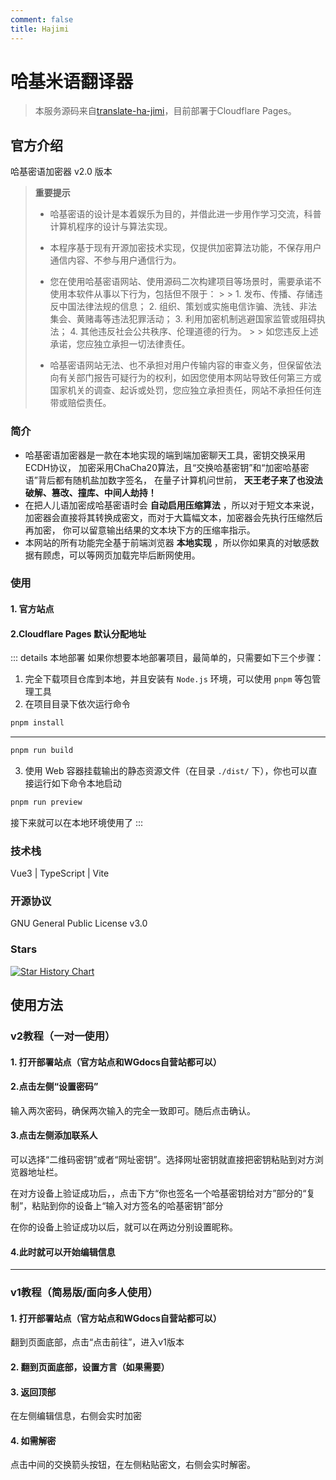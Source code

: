 ```yaml
---
comment: false
title: Hajimi
---
```


# 哈基米语翻译器
> 本服务源码来自[translate-ha-jimi](https://github.com/wifi504/translate-ha-jimi?tab=readme-ov-file)，目前部署于Cloudflare Pages。

## 官方介绍

哈基密语加密器 v2.0 版本

> **重要提示**
>
> - 哈基密语的设计是本着娱乐为目的，并借此进一步用作学习交流，科普计算机程序的设计与算法实现。
>
> - 本程序基于现有开源加密技术实现，仅提供加密算法功能，不保存用户通信内容、不参与用户通信行为。
>
> - 您在使用哈基密语网站、使用源码二次构建项目等场景时，需要承诺不使用本软件从事以下行为，包括但不限于：
    >
    >   1. 发布、传播、存储违反中国法律法规的信息；
>   2. 组织、策划或实施电信诈骗、洗钱、非法集会、黄赌毒等违法犯罪活动；
>   3. 利用加密机制逃避国家监管或阻碍执法；
>   4. 其他违反社会公共秩序、伦理道德的行为。
    >
    >   如您违反上述承诺，您应独立承担一切法律责任。
>
> - 哈基密语网站无法、也不承担对用户传输内容的审查义务，但保留依法向有关部门报告可疑行为的权利，如因您使用本网站导致任何第三方或国家机关的调查、起诉或处罚，您应独立承担责任，网站不承担任何连带或赔偿责任。

### 简介

- 哈基密语加密器是一款在本地实现的端到端加密聊天工具，密钥交换采用ECDH协议， 加密采用ChaCha20算法，且“交换哈基密钥”和“加密哈基密语”背后都有随机盐加数字签名， 在量子计算机问世前， **天王老子来了也没法破解、篡改、撞库、中间人劫持！**
- 在把人儿语加密成哈基密语时会 **自动启用压缩算法** ，所以对于短文本来说， 加密器会直接将其转换成密文，而对于大篇幅文本，加密器会先执行压缩然后再加密， 你可以留意输出结果的文本块下方的压缩率指示。
- 本网站的所有功能完全基于前端浏览器 **本地实现** ，所以你如果真的对敏感数据有顾虑，可以等网页加载完毕后断网使用。

### 使用
#### 1. 官方站点
<LinkCard
title="lhlnb.top/hajimi/"
bg-image="https://lhlnb.top/hajimi/assets/hjm-BR67OiOX.png"
link="lhlnb.top/hajimi/"
/>


#### 2.Cloudflare Pages 默认分配地址

<LinkCard
title="wgdocs-hajimi.pages.dev"
bg-image="https://cf-assets.www.cloudflare.com/slt3lc6tev37/1wf4qdGsPqa2UUSEoa4Yyg/3250a65f210bbb7062ab4dd9a9bdf213/logo-cloudflare-dark.svg"
link="wgdocs-hajimi.pages.dev"
/>

::: details 本地部署
如果你想要本地部署项目，最简单的，只需要如下三个步骤：
1. 完全下载项目仓库到本地，并且安装有 `Node.js` 环境，可以使用 `pnpm` 等包管理工具
2. 在项目目录下依次运行命令
```bash
pnpm install
```

---

```bash
pnpm run build
```
3. 使用 Web 容器挂载输出的静态资源文件（在目录 `./dist/` 下），你也可以直接运行如下命令本地启动
```bash
pnpm run preview
```
接下来就可以在本地环境使用了
:::

### 技术栈

Vue3 | TypeScript | Vite

### 开源协议

GNU General Public License v3.0

### Stars

[![Star History Chart](https://api.star-history.com/svg?repos=wifi504/translate-ha-jimi&type=Date)](https://www.star-history.com/#wifi504/translate-ha-jimi&Date)

## 使用方法

### v2教程（一对一使用）

#### 1. 打开部署站点（官方站点和WGdocs自营站都可以）

#### 2.点击左侧“设置密码”
输入两次密码，确保两次输入的完全一致即可。随后点击确认。

#### 3.点击左侧添加联系人
可以选择“二维码密钥”或者“网址密钥”。选择网址密钥就直接把密钥粘贴到对方浏览器地址栏。

在对方设备上验证成功后，，点击下方“你也签名一个哈基密钥给对方”部分的“复制”，粘贴到你的设备上“输入对方签名的哈基密钥”部分

在你的设备上验证成功以后，就可以在两边分别设置昵称。
#### 4.此时就可以开始编辑信息

---

### v1教程（简易版/面向多人使用）

#### 1. 打开部署站点（官方站点和WGdocs自营站都可以）
翻到页面底部，点击“点击前往”，进入v1版本

#### 2. 翻到页面底部，设置方言（如果需要）

#### 3. 返回顶部
在左侧编辑信息，右侧会实时加密

#### 4. 如需解密
点击中间的交换箭头按钮，在左侧粘贴密文，右侧会实时解密。
